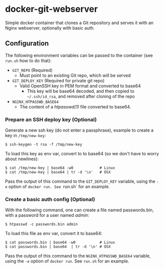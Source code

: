 # docker-git-webserver

Simple docker container that clones a Git repository and serves it with an Nginx webserver, optionally with basic auth.

## Configuration

The following environment variables can be passed to the container (see `run.sh` how to do that):

- `GIT_REPO` (Required)
    - Must point to an existing Git repo, which will be served
- `GIT_DEPLOY_KEY` (Required for private git repo)
    - Valid OpenSSH key in PEM format and converted to base64 
        - This key will be base64 decoded, and then copied to `~/.ssh/id_rsa`, and removed after cloning of the repo
- `NGINX_HTPASSWD_BASE64`
    - The content of a *htpasswd(1)* file converted to base64.

### Prepare an SSH deploy key (Optional)

Generate a new ssh key (do not enter a passphrase), example to create a key in `/tmp/new-key`:

```
$ ssh-keygen -t rsa -f /tmp/new-key
```

To load this key as env var, convert to to base64 (so we don't have to worry about newlines):

```
$ cat /tmp/new-key | base64 -w0            # Linux
$ cat /tmp/new-key | base64 | tr -d '\n'   # OSX
```

Pass the output of this command to the `GIT_DEPLOY_KEY` variable, using the `-e` option of `docker run. See `run.sh` for an example.

### Create a basic auth config (Optional)

With the following command, one can create a file named passwords.bin, with a password for a user named *admin*:

```
$ htpasswd -c passwords.bin admin
```

To load this file as env var, convert it to base64:
```
$ cat passwords.bin | base64 -w0           # Linux
$ cat passwords.bin | base64  | tr -d '\n' # OSX
```

Pass the output of this command to the `NGINX_HTPASSWD_BASE64` variable, using the `-e` option of `docker run`. See `run.sh` for an example.


<!-- vim: set ts=4: sw=4: -->
